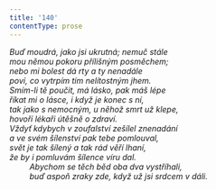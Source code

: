 ```yaml
---
title: '140'
contentType: prose
---
```


<section>

_Buď moudrá, jako jsi ukrutná; nemuč stále  
mou němou pokoru přílišným posměchem;  
nebo mi bolest dá rty a ty nenadále  
poví, co vytrpím tím nelítostným jhem.  
Smím-li tě poučit, má lásko, pak máš lépe  
říkat mi o lásce, i když je konec s ní,  
tak jako s nemocným, u něhož smrt už klepe,  
hovoří lékaři útěšně o zdraví.  
Vždyť kdybych v zoufalství zešílel znenadání  
a ve svém šílenství pak tebe pomlouval,  
svět je tak šílený a tak rád věří lhaní,  
že by i pomluvám šílence víru dal.  
         Abychom se těch běd oba dva vystříhali,  
         buď aspoň zraky zde, když už jsi srdcem v dáli._

</section>
